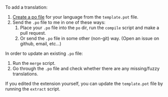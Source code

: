 To add a translation: 
1. [Create a po file](https://www.gnu.org/software/gettext/manual/gettext.html#Creating) for your language from the `template.pot` file.
1. Send the `.po` file to me in one of these ways:
    1. Place your `.po` file into the `po` dir, run the `compile` script and make a pull request.
    1. Or send the `.po` file in some other (non-git) way. (Open an issue on github, email, etc...)
    
In order to update an existing `.po` file:
1. Run the `merge` script.
1. Go through the `.po` file and check whether there are any missing/fuzzy translations.

If you edited the extension yourself, you can update the `template.pot` file by running the `extract` script.
